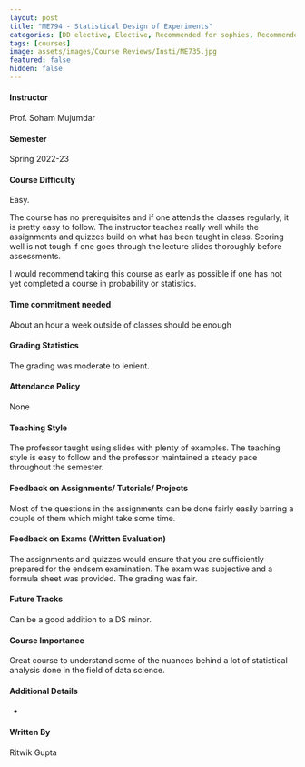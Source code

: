 ```yaml
---
layout: post
title: "ME794 - Statistical Design of Experiments"
categories: [DD elective, Elective, Recommended for sophies, Recommended for thirdies, Recommended for fourthies, Manufacturing, Statistics, Probability, Product Design]
tags: [courses]
image: assets/images/Course Reviews/Insti/ME735.jpg
featured: false
hidden: false
---
```


#### Instructor
Prof. Soham Mujumdar

#### Semester
Spring 2022-23

#### Course Difficulty
Easy.

The course has no prerequisites and if one attends the classes regularly, it is pretty easy to follow. The instructor teaches really well while the assignments and quizzes build on what has been taught in class. Scoring well is not tough if one goes through the lecture slides thoroughly before assessments.

I would recommend taking this course as early as possible if one has not yet completed a course in probability or statistics.

#### Time commitment needed
About an hour a week outside of classes should be enough

#### Grading Statistics
The grading was moderate to lenient. 

#### Attendance Policy
None

#### Teaching Style
The professor taught using slides with plenty of examples. The teaching style is easy to follow and the professor maintained a steady pace throughout the semester.

#### Feedback on Assignments/ Tutorials/ Projects
Most of the questions in the assignments can be done fairly easily barring a couple of them which might take some time. 

#### Feedback on Exams (Written Evaluation)
The assignments and quizzes would ensure that you are sufficiently prepared for the endsem examination. The exam was subjective and a formula sheet was provided. The grading was fair.

#### Future Tracks
Can be a good addition to a DS minor.

#### Course Importance
Great course to understand some of the nuances behind a lot of statistical analysis done in the field of data science.

#### Additional Details
-

#### Written By
Ritwik Gupta


